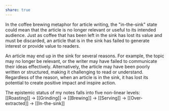 ```yaml
---
share: true
---
```

In the coffee brewing metaphor for article writing, the "in-the-sink" state could mean that the article is no longer relevant or useful to its intended audience. Just as coffee that has been left in the sink has lost its value and must be discarded, an article that is in the sink has failed to generate interest or provide value to readers.

An article may end up in the sink for several reasons. For example, the topic may no longer be relevant, or the writer may have failed to communicate their ideas effectively. Alternatively, the article may have been poorly written or structured, making it challenging to read or understand. Regardless of the reason, when an article is in the sink, it has lost its potential to create positive impact and inspire action.

The epistemic status of my notes falls into five non-linear levels: [[Roasting]] -> [[Grinding]] -> [[Brewing]] -> [[Serving]] -> [[Over-extracted]] -> [[In-the-sink]]